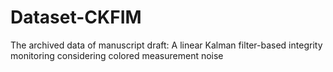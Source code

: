 # Dataset-CKFIM
The archived data of manuscript draft: A linear Kalman filter-based integrity monitoring considering colored measurement noise
